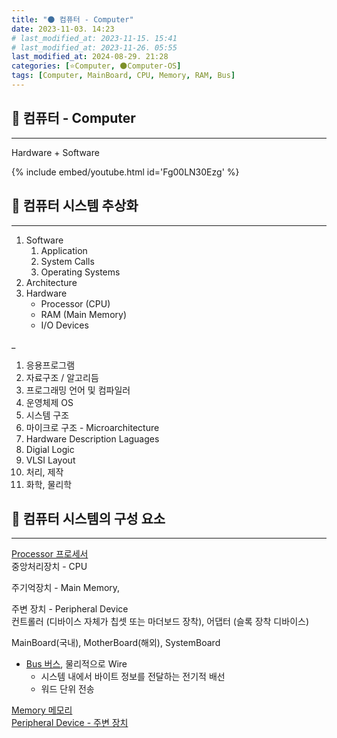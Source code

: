 ```yaml
---
title: "🌑 컴퓨터 - Computer"
date: 2023-11-03. 14:23
# last_modified_at: 2023-11-15. 15:41
# last_modified_at: 2023-11-26. 05:55
last_modified_at: 2024-08-29. 21:28
categories: [⭐Computer, 🌑Computer-OS]
tags: [Computer, MainBoard, CPU, Memory, RAM, Bus]
---
```


## 💫 컴퓨터 - Computer

---

Hardware + Software  

{% include embed/youtube.html id='Fg00LN30Ezg' %}

## 💫 컴퓨터 시스템 추상화

---

1. Software
   1. Application
   2. System Calls
   3. Operating Systems
2. Architecture
3. Hardware
   - Processor (CPU)
   - RAM (Main Memory)
   - I/O Devices

_

1. 응용프로그램
2. 자료구조 / 알고리듬
3. 프로그래밍 언어 및 컴파일러
4. 운영체제 OS
5. 시스템 구조
6. 마이크로 구조 - Microarchitecture
7. Hardware Description Laguages
8. Digial Logic
9. VLSI Layout
10. 처리, 제작
11. 화학, 물리학

## 💫 컴퓨터 시스템의 구성 요소

---

[Processor 프로세서](/posts/Process-Processor/)  
중앙처리장치 - CPU  

주기억장치 - Main Memory,  

주변 장치 - Peripheral Device  
컨트롤러 (디바이스 자체가 칩셋 또는 마더보드 장착), 어댑터 (슬록 장착 디바이스)  

MainBoard(국내), MotherBoard(해외), SystemBoard  

- [Bus 버스](/posts/Bus/), 물리적으로 Wire  
  - 시스템 내에서 바이트 정보를 전달하는 전기적 배선  
  - 워드 단위 전송  

[Memory 메모리](/posts/Memory/)  
[Peripheral Device - 주변 장치](/posts/IO/)  
